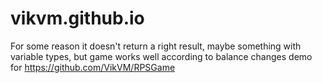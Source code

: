 # vikvm.github.io
For some reason it doesn't return a right result, maybe something with variable types, but game works well according to balance changes
demo for https://github.com/VikVM/RPSGame
